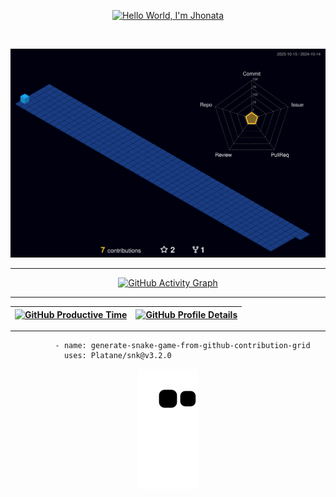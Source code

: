 <p align="center">
  <a href="https://github.com/jescatolini">
    <img width="80%" alt="Hello World, I'm Jhonata" src="https://media.discordapp.net/attachments/1007837203768021124/1014309050596462672/nome.png" />
  </a>
</p>
<br />

<p align="center">
  <img src="./profile-3d-contrib/profile-night-view.svg" alt="Contribution Status 3D View" />
</p>

---

<p align="center">
  <a href="https://github.com/ashutosh00710/github-readme-activity-graph">
    <img alt="GitHub Activity Graph" src="https://github-readme-activity-graph.vercel.app/graph?username=jescatolini&bg_color=transparent&color=91D383&line=0305B5&point=91D383&area_color=0305B5&area=true&hide_border=true" />
  </a>
</p>

---

<div align="center">

| [![GitHub Productive Time](http://github-profile-summary-cards.vercel.app/api/cards/productive-time?username=jescatolini&theme=github_dark&utcOffset=-3)](https://github.com/vn7n24fzkq/github-profile-summary-cards) | [![GitHub Profile Details](http://github-profile-summary-cards.vercel.app/api/cards/profile-details?username=jescatolini&theme=github_dark)](https://github.com/vn7n24fzkq/github-profile-summary-cards) |  
| ----------- | ----------- |

</div>

---

              - name: generate-snake-game-from-github-contribution-grid
                uses: Platane/snk@v3.2.0
            
<p align="center">
  <img alt="GitHub Contribution Snake Animation" src="https://github.com/jescatolini/jescatolini/blob/output/github-contribution-grid-snake.svg" />
</p>

<!-- Optionally include GitHub Streak Stats -->
<!-- 
<div align="center">
  <a href="http://www.github.com/jescatolini">
    <img alt="GitHub Streak Stats" src="https://github-readme-streak-stats.herokuapp.com/?user=jescatolini&stroke=2ea043&background=171717&ring=3382ed&fire=3382ed&currStreakNum=0bd967&currStreakLabel=3382ed&sideNums=0bd967&sideLabels=3382ed&dates=0bd967&hide_border=true" />
  </a>
</div>
-->

